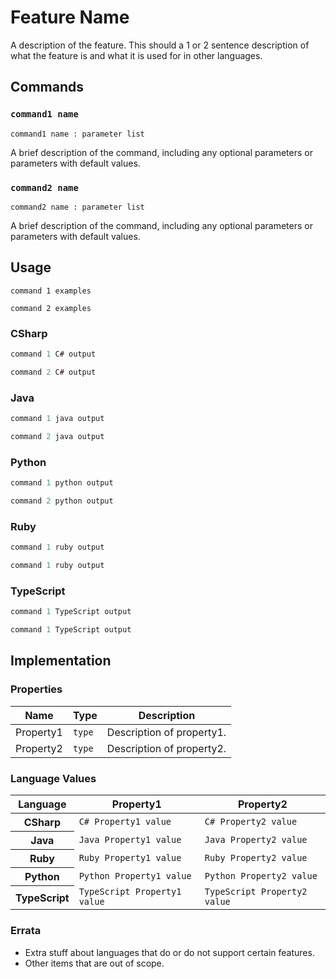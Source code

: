 # Feature Name

A description of the feature. This should a 1 or 2 sentence description of what the feature is and what it is used for in other languages. 


## Commands

### `command1 name`

`command1 name : parameter list`

A brief description of the command, including any optional parameters or parameters with default values.

### `command2 name`

`command2 name : parameter list`

A brief description of the command, including any optional parameters or parameters with default values.

## Usage

```gls
command 1 examples
```

```gls
command 2 examples
```

### CSharp

```csharp
command 1 C# output
```

```csharp
command 2 C# output
```

### Java

```java
command 1 java output
```

```java
command 2 java output
```

### Python

```python
command 1 python output
```

```python
command 2 python output
```

### Ruby

```ruby
command 1 ruby output
```

```ruby
command 1 ruby output
```

### TypeScript

```typescript
command 1 TypeScript output
```

```typescript
command 1 TypeScript output
```


## Implementation

### Properties

<table>
    <thead>
        <th>Name</th>
        <th>Type</th>
        <th>Description</th>
    </thead>
    <tbody>
        <tr>
            <td>Property1</td>
            <td><code>type</code></td>
            <td>Description of property1.</td>
        </tr>
        <tr>
            <td>Property2</td>
            <td><code>type</code></td>
            <td>Description of property2.</td>
        </tr>
    </tbody>
</table>

### Language Values

<table>
    <thead>
        <th>Language</th>
        <th>Property1</th>
        <th>Property2</th>
    </thead>
    <tbody>
        <tr>
            <th>CSharp</th>
            <td><code>C# Property1 value</code></td>
            <td><code>C# Property2 value</code></td>
        </tr>
        <tr>
            <th>Java</th>
            <td><code>Java Property1 value</code></td>
            <td><code>Java Property2 value</code></td>
        </tr>
        <tr>
            <th>Ruby</th>
            <td><code>Ruby Property1 value</code></td>
            <td><code>Ruby Property2 value</code></td>
        </tr>
        <tr>
            <th>Python</th>
            <td><code>Python Property1 value</code></td>
            <td><code>Python Property2 value</code></td>
        </tr>
        <tr>
            <th>TypeScript</th>
            <td><code>TypeScript Property1 value</code></td>
            <td><code>TypeScript Property2 value</code></td>
        </tr>
    </tbody>
</table>

### Errata

* Extra stuff about languages that do or do not support certain features.
* Other items that are out of scope.
